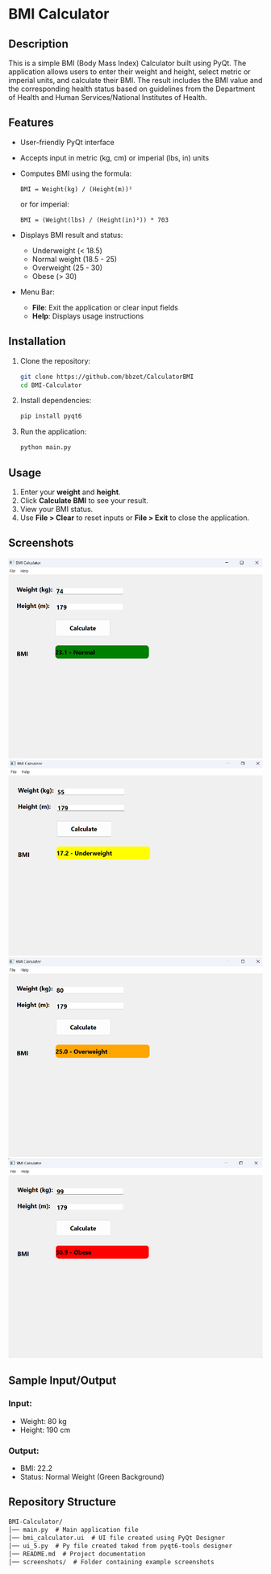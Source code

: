 # BMI Calculator

## Description
This is a simple BMI (Body Mass Index) Calculator built using PyQt. The application allows users to enter their weight and height, select metric or imperial units, and calculate their BMI. The result includes the BMI value and the corresponding health status based on guidelines from the Department of Health and Human Services/National Institutes of Health.

## Features
- User-friendly PyQt interface
- Accepts input in metric (kg, cm) or imperial (lbs, in) units
- Computes BMI using the formula:
  
  ```
  BMI = Weight(kg) / (Height(m))²
  ```
  or for imperial:
  ```
  BMI = (Weight(lbs) / (Height(in)²)) * 703
  ```
- Displays BMI result and status:
  - Underweight (< 18.5)
  - Normal weight (18.5 - 25)
  - Overweight (25 - 30)
  - Obese (> 30)
- Menu Bar:
  - **File**: Exit the application or clear input fields
  - **Help**: Displays usage instructions

## Installation
1. Clone the repository:
   ```bash
   git clone https://github.com/bbzet/CalculatorBMI
   cd BMI-Calculator
   ```
2. Install dependencies:
   ```bash
   pip install pyqt6
   ```
3. Run the application:
   ```bash
   python main.py
   ```

## Usage
1. Enter your **weight** and **height**.
2. Click **Calculate BMI** to see your result.
3. View your BMI status.
4. Use **File > Clear** to reset inputs or **File > Exit** to close the application.

## Screenshots
![](https://raw.githubusercontent.com/bbzet/CalculatorBMI/refs/heads/main/screenshots/%D0%A1%D0%BD%D0%B8%D0%BC%D0%BE%D0%BA%20%D1%8D%D0%BA%D1%80%D0%B0%D0%BD%D0%B0%202025-03-03%20132536.png)
![](https://raw.githubusercontent.com/bbzet/CalculatorBMI/refs/heads/main/screenshots/%D0%A1%D0%BD%D0%B8%D0%BC%D0%BE%D0%BA%20%D1%8D%D0%BA%D1%80%D0%B0%D0%BD%D0%B0%202025-03-03%20132559.png)
![](https://raw.githubusercontent.com/bbzet/CalculatorBMI/refs/heads/main/screenshots/%D0%A1%D0%BD%D0%B8%D0%BC%D0%BE%D0%BA%20%D1%8D%D0%BA%D1%80%D0%B0%D0%BD%D0%B0%202025-03-03%20132611.png)
![](https://raw.githubusercontent.com/bbzet/CalculatorBMI/refs/heads/main/screenshots/%D0%A1%D0%BD%D0%B8%D0%BC%D0%BE%D0%BA%20%D1%8D%D0%BA%D1%80%D0%B0%D0%BD%D0%B0%202025-03-03%20132623.png)

## Sample Input/Output
### Input:
- Weight: 80 kg
- Height: 190 cm

### Output:
- BMI: 22.2
- Status: Normal Weight (Green Background)

## Repository Structure
```
BMI-Calculator/
│── main.py  # Main application file
│── bmi_calculator.ui  # UI file created using PyQt Designer
│── ui_5.py  # Py file created taked from pyqt6-tools designer
│── README.md  # Project documentation
│── screenshots/  # Folder containing example screenshots
```


